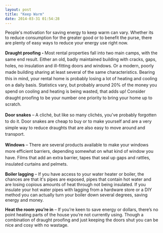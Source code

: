 ```yaml
---
layout: post
title: "Keep Warm"
date: 2014-03-31 01:54:28
---
```


People's motivation for saving energy to keep warm can vary. Whether its to reduce consumption for the greater good or to benefit the purse, there are plenty of easy ways to reduce your energy use right now. 

<span style="font-weight: 700;">Draught proofing - </span><span style="line-height: 1.5;">Most rental properties fall into two main camps, with the same end result. Either an old, badly maintained building with cracks, gaps, holes, no insulation and ill-fitting doors and windows. Or a modern, poorly made building sharing at least several of the same characteristics. Bearing this in mind, your rental home is probably losing a lot of heating and cooling on a daily basis. Statistics vary, but probably around 20% of the money you spend on cooling and heating is being wasted, that adds up! Consider draught proofing to be your number one priority to bring your home up to scratch.</span>

<span style="line-height: 1.5;"><strong>Door snakes</strong> – A cliché, but like so many clichés, you've probably forgotten to do it. Door snakes are cheap to buy or to make yourself and are a very simple way to reduce draughts that are also easy to move around and transport.</span>

<span style="line-height: 1.5;"><strong>Windows</strong> – There are several products available to make your windows more efficient barriers, depending somewhat on what kind of window you have. Films that add an extra barrier, tapes that seal up gaps and rattles, insulated curtains and pelmets.</span>

**Boiler lagging** – If you have access to your water heater or boiler, the chances are that it's pipes are exposed, pipes that contain hot water and are losing copious amounts of heat through not being insulated. If you insulate your hot water pipes with lagging from a hardware store or a DIY method you can actually turn your boiler down several degrees, saving energy and money.

**Heat the room you’re in** – If you’re keen to save energy or dollars, there’s no point heating parts of the house you’re not currently using. Though a combination of draught proofing and just keeping the doors shut you can be nice and cosy with no wastage.